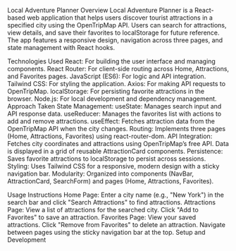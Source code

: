 Local Adventure Planner
Overview
Local Adventure Planner is a React-based web application that helps users discover tourist attractions in a specified city using the OpenTripMap API. Users can search for attractions, view details, and save their favorites to localStorage for future reference. The app features a responsive design, navigation across three pages, and state management with React hooks.

Technologies Used
React: For building the user interface and managing components.
React Router: For client-side routing across Home, Attractions, and Favorites pages.
JavaScript (ES6): For logic and API integration.
Tailwind CSS: For styling the application.
Axios: For making API requests to OpenTripMap.
localStorage: For persisting favorite attractions in the browser.
Node.js: For local development and dependency management.
Approach Taken
State Management:
useState: Manages search input and API response data.
useReducer: Manages the favorites list with actions to add and remove attractions.
useEffect: Fetches attraction data from the OpenTripMap API when the city changes.
Routing: Implements three pages (Home, Attractions, Favorites) using react-router-dom.
API Integration: Fetches city coordinates and attractions using OpenTripMap’s free API. Data is displayed in a grid of reusable AttractionCard components.
Persistence: Saves favorite attractions to localStorage to persist across sessions.
Styling: Uses Tailwind CSS for a responsive, modern design with a sticky navigation bar.
Modularity: Organized into components (NavBar, AttractionCard, SearchForm) and pages (Home, Attractions, Favorites).


Usage Instructions
Home Page: Enter a city name (e.g., "New York") in the search bar and click "Search Attractions" to find attractions.
Attractions Page: View a list of attractions for the searched city. Click "Add to Favorites" to save an attraction.
Favorites Page: View your saved attractions. Click "Remove from Favorites" to delete an attraction.
Navigate between pages using the sticky navigation bar at the top.
Setup and Development